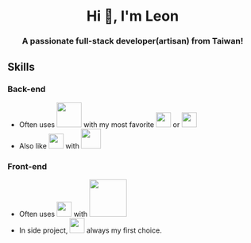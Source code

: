 <h1 align="center">Hi 👋, I'm Leon</h1>
<h3 align="center">A passionate full-stack developer(artisan) from Taiwan!</h3>

<h2>Skills</h2>

<h3>Back-end</h3>

 - Often uses <img width="50" src="https://cdn.worldvectorlogo.com/logos/php-1.svg">  with  my most favorite <img width="30" src="https://cdn.worldvectorlogo.com/logos/laravel-2.svg"> or <img width="30" src="https://cdn.worldvectorlogo.com/logos/codeigniter.svg">
 - Also like <img width="30" src="https://cdn.worldvectorlogo.com/logos/typescript.svg">  with  <img width="40" src="https://cdn.worldvectorlogo.com/logos/nestjs.svg">

<h3>
    Front-end
</h3>

 - Often uses <img width="30" src="https://cdn.worldvectorlogo.com/logos/javascript.svg"> with <img width="75" src="https://cdn.worldvectorlogo.com/logos/jquery-2.svg">
 - In side project, <img width="30" src="https://cdn.worldvectorlogo.com/logos/angular-icon-1.svg"> always my first choice.
